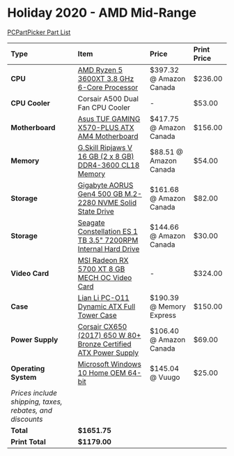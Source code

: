 # Holiday 2020 - AMD Mid-Range

[PCPartPicker Part List](https://ca.pcpartpicker.com/list/PhPQKp)

Type|Item|Price|Print Price
:----|:----|:----|:----
**CPU** | [AMD Ryzen 5 3600XT 3.8 GHz 6-Core Processor](https://ca.pcpartpicker.com/product/7sFKHx/amd-ryzen-5-3600xt-38-ghz-6-core-processor-100-100000281box) | $397.32 @ Amazon Canada | $236.00
**CPU Cooler**| Corsair A500 Dual Fan CPU Cooler|- | $53.00
**Motherboard** | [Asus TUF GAMING X570-PLUS ATX AM4 Motherboard](https://ca.pcpartpicker.com/product/whMTwP/asus-tuf-gaming-x570-plus-atx-am4-motherboard-tuf-gaming-x570-plus) | $417.75 @ Amazon Canada | $156.00
**Memory** | [G.Skill Ripjaws V 16 GB (2 x 8 GB) DDR4-3600 CL18 Memory](https://ca.pcpartpicker.com/product/n6RgXL/gskill-ripjaws-v-16-gb-2-x-8-gb-ddr4-3600-memory-f4-3600c18d-16gvk) | $88.51 @ Amazon Canada | $54.00
**Storage** | [Gigabyte AORUS Gen4 500 GB M.2-2280 NVME Solid State Drive](https://ca.pcpartpicker.com/product/nPjNnQ/gigabyte-aorus-gen4-500-gb-m2-2280-nvme-solid-state-drive-gp-ag4500g) | $161.68 @ Amazon Canada | $82.00
**Storage** | [Seagate Constellation ES 1 TB 3.5" 7200RPM Internal Hard Drive](https://ca.pcpartpicker.com/product/ZwsKHx/seagate-internal-hard-drive-st1000nm0011) | $144.66 @ Amazon Canada | $30.00
**Video Card** | [MSI Radeon RX 5700 XT 8 GB MECH OC Video Card](https://ca.pcpartpicker.com/product/HWbCmG/msi-radeon-rx-5700-xt-8-gb-mech-oc-video-card-rx-5700-xt-mech-oc) |- | $324.00
**Case** | [Lian Li PC-O11 Dynamic ATX Full Tower Case](https://ca.pcpartpicker.com/product/Hwkj4D/lian-li-pc-o11dx-atx-full-tower-case-pc-o11dx) | $190.39 @ Memory Express | $150.00
**Power Supply** | [Corsair CX650 (2017) 650 W 80+ Bronze Certified ATX Power Supply](https://ca.pcpartpicker.com/product/3F2rxr/corsair-cx-2017-650w-80-bronze-certified-atx-power-supply-cp-9020122-na) | $106.40 @ Amazon Canada | $69.00
**Operating System** | [Microsoft Windows 10 Home OEM 64-bit](https://ca.pcpartpicker.com/product/wtgPxr/microsoft-os-kw900140) | $145.04 @ Vuugo | $25.00
 | *Prices include shipping, taxes, rebates, and discounts* |
 | **Total** | **$1651.75**
 | **Print Total** | **$1179.00**
